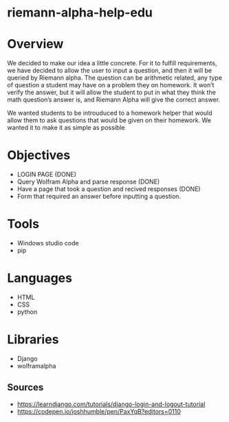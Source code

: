 # riemann-alpha-help-edu

# Overview
We decided to make our idea a little concrete. For it to fulfill requirements, we have decided to allow the user to input a question, and then it will be queried by Riemann alpha. The question can be arithmetic related, any type of question a student may have on a problem they on homework.  It won’t verify the answer, but it will allow the student to put in what they think the math question’s answer is, and Riemann Alpha will give the correct answer. 

We wanted students to be introuduced to a homework helper that would allow them to ask questions that would be given on their homework. We wanted it to make it as simple as possible

# Objectives

 * LOGIN PAGE (DONE)
 * Query Wolfram Alpha and parse response (DONE)
 * Have a page that took a question and recived responses (DONE)
 * Form that required an answer before inputting a question.

# Tools

 * Windows studio code
 * pip

# Languages

 * HTML
 * CSS
 * python

# Libraries

  * Django
  * wolframalpha
  


## Sources
- https://learndjango.com/tutorials/django-login-and-logout-tutorial
- https://codepen.io/joshhumble/pen/PaxYqB?editors=0110
